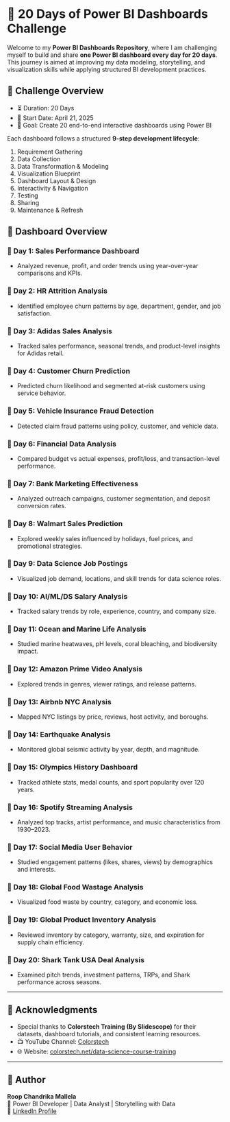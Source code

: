 # 🚀 20 Days of Power BI Dashboards Challenge

Welcome to my **Power BI Dashboards Repository**, where I am challenging myself to build and share **one Power BI dashboard every day for 20 days**. This journey is aimed at improving my data modeling, storytelling, and visualization skills while applying structured BI development practices.

## 📅 Challenge Overview

- ⏳ Duration: 20 Days
- 📍 Start Date: April 21, 2025
- 🎯 Goal: Create 20 end-to-end interactive dashboards using Power BI

Each dashboard follows a structured **9-step development lifecycle**:
1. Requirement Gathering  
2. Data Collection  
3. Data Transformation & Modeling  
4. Visualization Blueprint  
5. Dashboard Layout & Design  
6. Interactivity & Navigation  
7. Testing  
8. Sharing  
9. Maintenance & Refresh

## 🔄 Dashboard Overview

### 📅 Day 1: Sales Performance Dashboard
- Analyzed revenue, profit, and order trends using year-over-year comparisons and KPIs.

### 📅 Day 2: HR Attrition Analysis
- Identified employee churn patterns by age, department, gender, and job satisfaction.

### 📅 Day 3: Adidas Sales Analysis
- Tracked sales performance, seasonal trends, and product-level insights for Adidas retail.

### 📅 Day 4: Customer Churn Prediction
- Predicted churn likelihood and segmented at-risk customers using service behavior.

### 📅 Day 5: Vehicle Insurance Fraud Detection
- Detected claim fraud patterns using policy, customer, and vehicle data.

### 📅 Day 6: Financial Data Analysis
- Compared budget vs actual expenses, profit/loss, and transaction-level performance.

### 📅 Day 7: Bank Marketing Effectiveness
- Analyzed outreach campaigns, customer segmentation, and deposit conversion rates.

### 📅 Day 8: Walmart Sales Prediction
- Explored weekly sales influenced by holidays, fuel prices, and promotional strategies.

### 📅 Day 9: Data Science Job Postings
- Visualized job demand, locations, and skill trends for data science roles.

### 📅 Day 10: AI/ML/DS Salary Analysis
- Tracked salary trends by role, experience, country, and company size.

### 📅 Day 11: Ocean and Marine Life Analysis
- Studied marine heatwaves, pH levels, coral bleaching, and biodiversity impact.

### 📅 Day 12: Amazon Prime Video Analysis
- Explored trends in genres, viewer ratings, and release patterns.

### 📅 Day 13: Airbnb NYC Analysis
- Mapped NYC listings by price, reviews, host activity, and boroughs.

### 📅 Day 14: Earthquake Analysis
- Monitored global seismic activity by year, depth, and magnitude.

### 📅 Day 15: Olympics History Dashboard
- Tracked athlete stats, medal counts, and sport popularity over 120 years.

### 📅 Day 16: Spotify Streaming Analysis
- Analyzed top tracks, artist performance, and music characteristics from 1930–2023.

### 📅 Day 17: Social Media User Behavior
- Studied engagement patterns (likes, shares, views) by demographics and interests.

### 📅 Day 18: Global Food Wastage Analysis
- Visualized food waste by country, category, and economic loss.

### 📅 Day 19: Global Product Inventory Analysis
- Reviewed inventory by category, warranty, size, and expiration for supply chain efficiency.

### 📅 Day 20: Shark Tank USA Deal Analysis
- Examined pitch trends, investment patterns, TRPs, and Shark performance across seasons.

---
## 🙏 Acknowledgments

- Special thanks to **Colorstech Training (By Slidescope)** for their datasets, dashboard tutorials, and consistent learning resources.  
- 📺 YouTube Channel: [Colorstech](https://www.youtube.com/@Colorstech)  
- 🌐 Website: [colorstech.net/data-science-course-training](https://colorstech.net/data-science-course-training)

---

## 👤 Author

**Roop Chandrika Mallela**  
📍 Power BI Developer | Data Analyst | Storytelling with Data  
🔗 [LinkedIn Profile](https://www.linkedin.com/in/roopchandrikamallela/)

